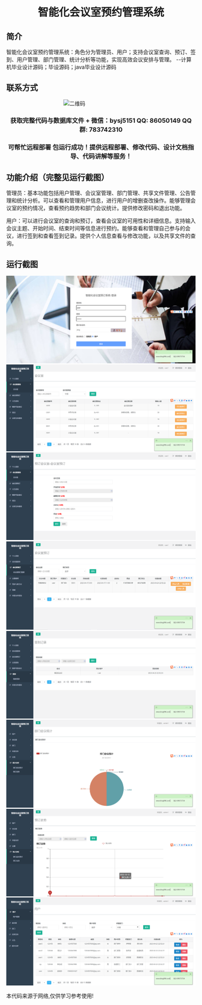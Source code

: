 <p><h1 align="center">智能化会议室预约管理系统</h1></p>

## 简介
智能化会议室预约管理系统：角色分为管理员、用户；支持会议室查询、预订、签到、用户管理、部门管理、统计分析等功能，实现高效会议安排与管理。    --计算机毕业设计源码；毕设源码；java毕业设计源码


## 联系方式
<img src="https://bs-1329754181.cos.ap-shanghai.myqcloud.com/wx.jpg" alt="二维码" style="display: block; margin: 0 auto;" width="200px">
<p><h3 align="center">获取完整代码与数据库文件 + 微信：bysj5151 QQ: 86050149 QQ群: 783742310</h3></p>
<p><h3 align="center">可帮忙远程部署 包运行成功！提供远程部署、修改代码、设计文档指导、代码讲解等服务！</h3></p>

## 功能介绍（完整见运行截图）
管理员：基本功能包括用户管理、会议室管理、部门管理、共享文件管理、公告管理和统计分析。可以查看和管理用户信息，进行用户的增删查改操作。能够管理会议室的预约情况，查看预约趋势和部门会议统计。提供修改密码和退出功能。

用户：可以进行会议室的查询和预订，查看会议室的可用性和详细信息。支持输入会议主题、开始时间、结束时间等信息进行预约。能够查看和管理自己参与的会议，进行签到和查看签到记录。提供个人信息查看与修改功能，以及共享文件的查询。


## 运行截图
![](imgs/588112-20231019162739685-600937740.png)
![](imgs/588112-20231019162745888-1417569291.png)
![](imgs/588112-20231019162750032-1190261366.png)
![](imgs/588112-20231019162753627-1631201987.png)
![](imgs/588112-20231019162758317-457899002.png)
![](imgs/588112-20231019162801850-1290682232.png)
![](imgs/588112-20231019162805128-982199630.png)
![](imgs/588112-20231019162808869-2007588014.png)

<p>本代码来源于网络,仅供学习参考使用!</p>

